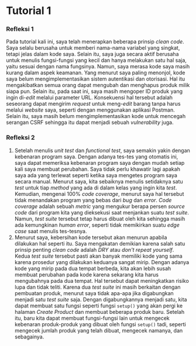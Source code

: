 # Tutorial 1
### Refleksi 1
Pada tutorial kali ini, saya telah menerapkan beberapa prinsip _clean code_. Saya selalu berusaha untuk memberi
nama-nama variabel yang singkat, tetapi jelas dalam kode saya. Selain itu, saya juga secara aktif berusaha untuk
menulis fungsi-fungsi yang kecil dan hanya melakukan satu hal saja, yaitu sesuai dengan nama fungsinya. Namun, saya
merasa kode saya masih kurang dalam aspek keamanan. Yang menurut saya paling menonjol, kode saya belum mengimplementasikan
sistem autentikasi dan otorisasi. Hal itu mengakibatkan semua orang dapat mengubah dan menghapus produk milik siapa pun.
Selain itu, pada saat ini, saya masih mengoper ID produk yang ingin di-_edit_ melalui parameter URL. Konsekuensi hal
tersebut adalah seseorang dapat mengirim _request_ untuk meng-_edit_ barang tanpa harus melalui _website_ saya, seperti
dengan menggunakan aplikasi Postman. Selain itu, saya masih belum mengimplementasikan kode untuk mencegah serangan CSRF
sehingga itu dapat menjadi sebuah _vulnerability_ juga.

### Refleksi 2
1. Setelah menulis _unit test_ dan _functional test_, saya semakin yakin dengan kebenaran program saya. Dengan adanya
   tes-tes yang otomatis ini, saya dapat memeriksa kebenaran program saya dengan mudah setiap kali saya membuat perubahan.
   Saya tidak perlu khawatir lagi apakah saya ada yang terlewat seperti ketika saya mengetes program saya secara manual.
   Menurut saya, kita sebaiknya menulis setidaknya satu _test_ untuk tiap _method_ yang ada di dalam kelas yang ingin kita
   _test_. Kemudian, mengenai 100% _code coverage_, menurut saya hal tersebut tidak menandakan program yang bebas dari _bug_ dan
   _error_. _Code coverage_ adalah sebuah _metric_ yang mengukur berapa persen  _source code_ dari program kita yang dieksekusi
   saat menjankan suatu _test suite_. Namun, _test suite_ tersebut tetap harus dibuat oleh kita sehingga masih ada kemungkinan
   _human error_, seperti tidak memikirkan suatu _edge case_ saat menulis tes-tesnya.
2. Menurut saya, kebersihan kode tersebut akan menurun apabila dilakukan hal seperti itu. Saya mengakatan demikian karena
   salah satu prinsip penting _clean code_ adalah _DRY_ atau _don't repeat yourself_. Kedua _test suite_ tersebut pasti akan
   banyak memiliki kode yang sama karena prosedur yang dilakukan keduanya sangat mirip. Dengan adanya kode yang mirip pada dua
   tempat berbeda, kita akan lebih susah membuat perubahan pada kode karena sekarang kita harus mengubahnya pada dua tempat.
   Hal tersebut dapat meningkatkan risiko lupa dan tidak teliti. Karena dua _test suite_ ini masih berkaitan dengan pembuatan
   produk, menurut saya tidak apa-apa jika digabungkan menjadi satu _test suite_ saja. Dengan digabungkannya menjadi satu,
   kita dapat membuat satu fungsi seperti fungsi `setup()` yang akan pergi ke halaman _Create Product_ dan membuat beberapa
   produk baru. Setelah itu, baru kita dapat membuat fungsi-fungsi lain untuk mengecek kebenaran produk-produk yang dibuat
   oleh fungsi `setup()` tadi, seperti mengecek jumlah produk yang telah dibuat, mengecek namanya, dan sebagainya.